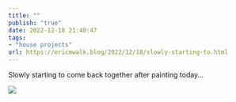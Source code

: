 ```yaml
---
title: ""
publish: "true"
date: 2022-12-18 21:40:47
tags:
- "house projects"
url: https://ericmwalk.blog/2022/12/18/slowly-starting-to.html
---
```

Slowly starting to come back together after painting today…


![](https://ericmwalk.blog/uploads/2022/6192936654.jpg)